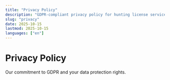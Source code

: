 ```yaml
---
title: "Privacy Policy"
description: "GDPR-compliant privacy policy for hunting license services."
slug: "privacy"
date: 2025-10-15
lastmod: 2025-10-15
languages: ["en"]
---
```


# Privacy Policy

Our commitment to GDPR and your data protection rights.
